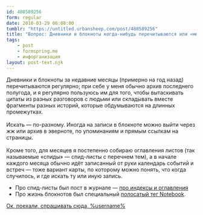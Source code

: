 ```yaml
---
id: 480589256
form: regular
date: 2010-03-29 06:08:00
tumblr: "https://untitled.urbansheep.com/post/480589256"
title: "Вопрос: Дневники и блокноты когда-нибудь перечитываются или «может быть, когда-нибудь»? Как в них искать, если вдруг?"
tags:
    - post
    - formspring.me
    - инфорганизация
layout: post-text.njk
---
```


<p class="formspringmeAnswer">Дневники и блокноты за недавние месяцы (примерно на год назад) перечитываются регулярно; при себе у меня обычно архив последнего полугода, и я регулярно пользуюсь им для того, чтобы вытаскивать цитаты из разных разговоров с людьми или складывать вместе фрагменты разных историй, которые обдумываются на длинных промежутках.<br/><br/>
Искать — по-разному. Иногда на записи в блокноте можно выйти через жж или архив в эверноте, по упоминаниям и прямым ссылкам на страницы.<br/><br/>
Кроме того, для месяцев я постепенно собираю оглавления листов (так называемые «спиды» — спид-листы с перечнем тем), а в начале каждого месяца обычно идёт записанный от руки календарь событий и встреч — тоже вариант карты, по которому можно понять, что когда случилось, и где искать ту или иную запись.</p>

<ul><li>Про спид-листы был пост в журнале — <a href="http://b23.ru/eh9a">про индексы и оглавления</a></li>
<li>Про жизнь блокнотов был специальный <a href="http://b23.ru/eh90">полосатый тег Notebook</a>.</li>
</ul><p class="formspringmeFooter">
    <a href="http://formspring.me/urbansheep">Ок, поехали, спрашивать сюда, %username%</a>
</p>

